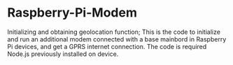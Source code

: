 # Raspberry-Pi-Modem
Initializing and obtaining geolocation function;
This is the code to initialize and run an additional modem connected with a base mainbord
in Raspberry Pi devices, and get a GPRS internet connection. 
The code is required Node.js previously installed on device.
